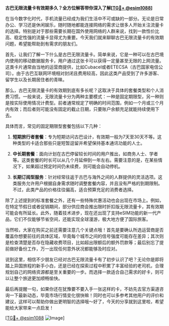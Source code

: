 **古巴无限流量卡有效期多久？全方位解答带你深入了解[[TG💪+ @esim1088](https://t.me/s/esim1088)]**

在当今数字化时代，手机流量已经成为我们生活中不可或缺的一部分。无论是日常办公、学习还是休闲娱乐，随时随地都能连接网络的需求让很多人开始关注流量卡的选择。特别是对于那些需要长期在国外使用网络的人群来说，找到一款性价比高、稳定性强的流量卡显得尤为重要。今天我们就来聊聊古巴无限流量卡的有效期问题，希望能帮助到有需求的朋友们。

首先，让我们了解一下什么是古巴无限流量卡。简单来说，它是一种可以在古巴境内使用的移动数据服务卡，用户通过这张卡可以获得一定量甚至无限的上网流量。这类卡片通常由当地的运营商提供，比如Cubacel或者ETECSA（古巴国家电信公司）。由于古巴互联网环境相对封闭且费用较高，因此这类产品受到了许多游客、留学生以及长期居住者的青睐。

那么，古巴无限流量卡的有效期到底有多长呢？这取决于具体的套餐类型和个人消费习惯。一般来说，无限流量卡分为两种主要模式：一种是固定期限型，另一种则是按实际使用情况计费型。前者通常规定了明确的时间范围，例如一个月或三个月内有效；而后者则可能没有固定的截止日期，只要账户余额充足就能持续使用下去。

具体而言，常见的固定期限型套餐包括以下几种：

1. **短期旅行者套餐**：专为短期访问古巴设计，有效期一般为7天至30天不等。这种类型的卡适合那些只是短暂逗留并希望保持基本通讯功能的人士。
   
2. **中长期套餐**：面向计划在古巴停留较长时间的用户推出，如商务人士、学者等。这类套餐的时长可以从几个月延伸到一年左右。需要注意的是，在某些情况下，如果超过预定时间仍未续费，则可能会自动停机。

3. **长期订阅型服务**：针对经常往返于古巴与海外之间的人群提供的灵活选项。这类服务允许用户根据自身需求随时调整套餐内容，并且没有严格的到期限制。不过，此类产品的价格往往偏高，适合预算充足的消费者选择。

除了上述提到的标准套餐之外，还有一些特殊优惠活动也会出现在市场上。例如，在特定节假日或者促销期间，部分供应商会推出限时折扣版无限流量卡，其有效期可能会有所延长。此外，随着技术进步，现在还出现了支持eSIM功能的新一代产品，它们不仅能够节省空间，还能实现全球漫游，极大地方便了国际旅客。

当然啦，大家在购买之前还需要注意几个关键点哦！首先是要确认所选运营商是否覆盖你想要前往的具体区域，毕竟每个城市之间的信号强度可能存在差异；其次则是检查清楚是否存在隐藏收费项目，比如超出限额后的额外罚款等；最后别忘了提前做好备份工作，万一出现任何意外状况都能够及时应对。

说到这里，相信不少朋友已经对古巴无限流量卡有了初步认识了吧？无论你是即将踏上异国旅程的新手小白，还是已经在探索过程中积累了丰富经验的老司机，合理规划自己的网络资源都是至关重要的一步。而选择一款适合自己需求的好卡，则可以让整个旅途更加顺畅愉快。

最后再提醒一句，如果你还在犹豫要不要入手一张这样的卡，不妨先去官方渠道咨询一下最新动态，毕竟市场行情变化很快嘛！同时也可以多参考其他用户的评价和建议，这样可以帮助你做出更明智的选择哦～好了，今天的分享就到这里啦，希望能给大家带来一点启发！

[[TG💪+ @esim1088](https://t.me/s/esim1088) ![Image](https://i.postimg.cc/4NQfJmqS/Snipaste-2025-05-13-00-14-12.png)]